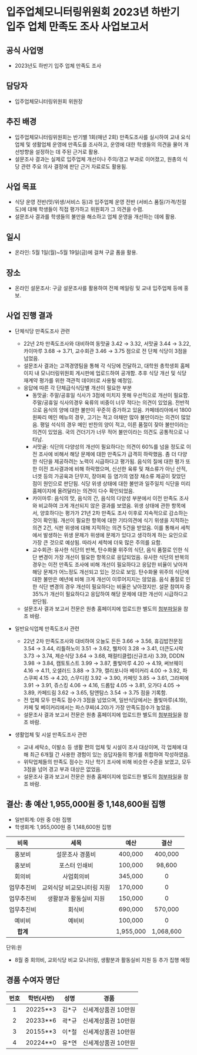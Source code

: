 입주업체모니터링위원회 2023년 하반기 입주 업체 만족도 조사 사업보고서
===

## 공식 사업명
- 2023년도 하반기 입주 업체 만족도 조사 

## 담당자
- 입주업체모니터링위원회 위원장

## 추진 배경
- 입주업체모니터링위원회는 반기별 1회(매년 2회) 만족도조사를 실시하여 교내 요식업체 및 생활업체 운영에 만족도를 조사하고, 운영에 대한 학생들의 의견을 물어 개선방향을 설정하는 데 주된 근거로 활용.
- 설문조사 결과는 실제로 입주업체 개선이나 주의/경고 부과로 이어졌고, 원총의 식당 관련 주요 의사 결정에 판단 근거 자료로도 활용됨.

## 사업 목표
- 식당 운영 전반(맛/위생/서비스 등)과 입주업체 운영 전반 (서비스 품질/가격/친절도)에 대해 학생들이 직접 평가하고 위원회가 그 의견을 수렴.
- 설문조사 결과를 학생들의 불만을 해소하고 업체 운영을 개선하는 데에 활용.

## 일시
- 온라인: 5월 1일(월)~5월 19일(금)에 걸쳐 구글 폼을 활용.

## 장소
- 온라인 설문조사: 구글 설문조사를 활용하여 전체 메일링 및 교내 입주업체 등에 홍보.

## 사업 진행 결과
- 단체식당 만족도조사 관련
  - 22년 2차 만족도조사와 대비하여 동맛골 3.42 → 3.32, 서맛골 3.44 → 3.22, 카이마루 3.68 → 3.71, 교수회관 3.46 → 3.75 점으로 전 단체 식당이 3점을 넘었음.
  - 설문조사 결과는 고객경영팀을 통해 각 식당에 전달하고, 대학원 총학생회 홈페이지 내 모니터링위원회 게시판에 업로드하여 공개함. 추후 식당 개선 및 식당 재계약 평가를 위한 객관적 데이터로 사용될 예정임.
  - 응답에 따른 각 단체급식식당별 개선이 필요한 부분
    - 동맛골: 주말/공휴일 식사가 3점에 미치지 못해 우선적으로 개선이 필요함. 주말/공휴일 식사의경우 육류의 비중이 너무 적다는 의견이 있었음. 전반적으로 음식의 양에 대한 불만이 꾸준히 증가하고 있음. 카페테리아에서 1800원짜리 메인 메뉴의 경우, 고기는 적고 야채만 많아 불만이라는 의견이 많았음. 평일 석식의 경우 메인 반찬의 양이 적고, 이른 품절이 잦아 불만이라는 의견이 있었음. 국의 건더기가 너무 적어 불만이라는 의견도 공통적으로 나타남.
    - 서맛골: 식단의 다양성의 개선이 필요하다는 의견이 60%를 넘을 정도로 이전 조사에 비해서 해당 문제에 대한 만족도가 급격히 하락했음. 좀 더 다양한 식단을 제공하려는 노력이 시급하다고 평가됨. 음식의 질에 대한 평가 또한 이전 조사결과에 비해 하락했으며, 신선한 육류 및 채소류가 아닌 산적, 너겟 등의 가공육과 단무지, 장아찌 등 염가의 염장 채소류 제공이 잦았던 점이 원인으로 판단됨. 식당 위생 상태에 대한 불만과 일주일치 식단을 미리 홈페이지에 올려달라는 의견이 다수 확인되었음.
    - 카이마루: 음식의 맛, 음식의 간, 음식의 다양성 부분에서 이전 만족도 조사와 비교하여 크게 개선되지 않은 결과를 보였음. 위생 상태에 관한 항목에서, 양호하다는 평가가 21년 2차 만족도 조사 이후로 지속적으로 감소하는 것이 확인됨. 개선이 필요한 항목에 대한 기타의견에 식기 위생을 지적하는 의견 2건, 식판 위생에 대해 지적하는 의견 5건을 받았음. 이를 통해서 세척에서 발생하는 위생 문제가 위생에 문제가 있다고 생각하게 하는 요인으로 가장 큰 것으로 예상됨. 따라서 세척에 더욱 많은 주의를 요함.
    - 교수회관: 유사한 식단의 반복, 탄수화물 위주의 식단, 음식 품절로 인한 식단 변경이 가장 개선이 필요한 항목으로 응답되었음. 유사한 식단의 반복의 경우는 이전 만족도 조사에 비해 개선이 필요하다고 응답한 비율이 낮아져 해당 문제가 어느정도 개선되고 있는 것으로 보임. 탄수화물 위주의 식단에 대한 불만은 예년에 비해 크게 개선이 이루어지지는 않았음. 음식 품절로 인한 식단 변경의 경우 개선이 필요하다는 비율은 낮아졌지만. 설문 참여자 중 35%가 개선이 필요하다고 응답하여 해당 문제에 대한 개선이 시급하다고 판단됨.
  - 설문조사 결과 보고서 전문은 원총 홈페이지에 업로드한 별도의 [첨부파일](https://gsa.kaist.ac.kr/rms_notice/224182)을 참조 바람.

- 일반요식업체 만족도조사 관련
  - 22년 2차 만족도조사와 대비하여 오늘도 든든 3.66 → 3.56, 휴김밥전문점 3.54 → 3.44, 리틀하노이 3.51 → 3.62, 웰차이 3.28 → 3.41, 더큰도시락 3.73 → 3.74, 제순식당 3.64 → 3.68, 패컬티클럽(신규조사) 3.39, DDDN 3.98 → 3.84, 캠토토스트 3.99 → 3.87, 풀빛마루 4.20 → 4.19, 써브웨이 4.16 → 4.11, 오샐러드 3.88 → 3.79, 캘리포니아 베이커리 4.00 → 3.92, 파스쿠찌 4.15 → 4.20, 스무디킹 3.92 → 3.90, 카페잇 3.85 → 3.61, 그라찌에 3.91 → 3.91, 쥬스킹 4.06 → 4.16, 드롭탑 4.05 → 3.81, 오가다 4.05 → 3.89, 카페드림 3.62 → 3.65, 탐앤탐스 3.54 → 3.75 점을 기록함.
  - 전 업체 모두 만족도 점수가 3점을 넘었으며, 일반식당에서는 풀빛마루(4.19), 카페 및 베이커리에서는 파스쿠찌(4.20)가 가장 만족도점수가 높았음.
  - 설문조사 결과 보고서 전문은 원총 홈페이지에 업로드한 별도의 [첨부파일](https://gsa.kaist.ac.kr/rms_notice/224182)을 참조 바람.

- 생활업체 및 시설 만족도조사 관련
  - 교내 세탁소, 이발소 등 생활 편의 업체 및 시설이 조사 대상이며, 각 업체에 대해 최근 6개월 간 사용한 경험이 있는 응답자들의 평가를 취합하여 작성하였음.
  - 위탁업체들의 만족도 점수는 지난 학기 조사에 비해 비슷한 수준을 보였고, 모두 3점을 넘어 경고 부과 대상은 없었음.
  - 설문조사 결과 보고서 전문은 원총 홈페이지에 업로드한 별도의 [첨부파일](https://gsa.kaist.ac.kr/rms_notice/224182)을 참조 바람.

## 결산: 총 예산 1,955,000원 중 1,148,600원 집행   
- 일반회계:  0원 중 0원 집행 
- 학생회계:  1,955,000원 중 1,148,600원 집행

|  **비목** |   **세목**   | **예산** | **결산** |
|:----------:|:------------:|:--------:|:--------:|
|홍보비|설문조사 경품비|400,000|400,000|
|홍보비|포스터 인쇄비|100,000|98,600|
|회의비|사업회의비|345,000|0|
|업무추진비|교외식당 비교모니터링 지원|170,000| 0 |
|업무추진비|생활분과 활동실비 지원|150,000| 0 |
|업무추진비|회식비|690,000|570,000|
|예비비|예비비|100,000|0|
|   **합계**  |              |1,955,000|1,068,600|

단위:원
- 8월 중 회의비, 교외식당 비교 모니터링, 생활분과 활동실비 지원 등 추가 집행 예정

## 경품 수여자 명단

| 번호 | 학번(사번)                | 성명   | 경품         |
|:----:|:-----------------------:|:------:|:------------:|
| 1  | 20225**3 | 김*구 | 신세계상품권 10만원 |
| 2  | 20233**6 | 곽*규 | 신세계상품권 10만원 |
| 3  | 20155**3 | 이*철 | 신세계상품권 10만원 |
| 4  | 20224**0 | 유*연 | 신세계상품권 10만원 |
